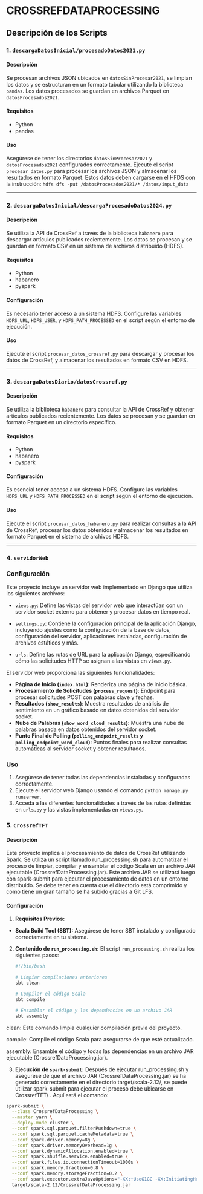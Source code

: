 
# CROSSREFDATAPROCESSING

## Descripción de los Scripts

### 1. `descargaDatosInicial/procesadoDatos2021.py`

#### Descripción
Se procesan archivos JSON ubicados en `datosSinProcesar2021`, se limpian los datos y se estructuran en un formato tabular utilizando la biblioteca `pandas`. Los datos procesados se guardan en archivos Parquet en `datosProcesados2021`.

#### Requisitos
- Python
- pandas

#### Uso
Asegúrese de tener los directorios `datosSinProcesar2021` y `datosProcesados2021` configurados correctamente. Ejecute el script `procesar_datos.py` para procesar los archivos JSON y almacenar los resultados en formato Parquet. Estos datos deben cargarse en el HFDS con la instrucción: `hdfs dfs -put /datosProcesados2021/* /datos/input_data`

---

### 2. `descargaDatosInicial/descargaProcesadoDatos2024.py`

#### Descripción
Se utiliza la API de CrossRef a través de la biblioteca `habanero` para descargar artículos publicados recientemente. Los datos se procesan y se guardan en formato CSV en un sistema de archivos distribuido (HDFS).

#### Requisitos
- Python
- habanero
- pyspark

#### Configuración
Es necesario tener acceso a un sistema HDFS. Configure las variables `HDFS_URL`, `HDFS_USER`, y `HDFS_PATH_PROCESSED` en el script según el entorno de ejecución.

#### Uso
Ejecute el script `procesar_datos_crossref.py` para descargar y procesar los datos de CrossRef, y almacenar los resultados en formato CSV en HDFS.

---

### 3. `descargaDatosDiario/datosCrossref.py`

#### Descripción
Se utiliza la biblioteca `habanero` para consultar la API de CrossRef y obtener artículos publicados recientemente. Los datos se procesan y se guardan en formato Parquet en un directorio específico.

#### Requisitos
- Python
- habanero
- pyspark

#### Configuración
Es esencial tener acceso a un sistema HDFS. Configure las variables `HDFS_URL` y `HDFS_PATH_PROCESSED` en el script según el entorno de ejecución.

#### Uso
Ejecute el script `procesar_datos_habanero.py` para realizar consultas a la API de CrossRef, procesar los datos obtenidos y almacenar los resultados en formato Parquet en el sistema de archivos HDFS.

---

### 4. `servidorWeb`

### Configuración

Este proyecto incluye un servidor web implementado en Django que utiliza los siguientes archivos:

- `views.py`: Define las vistas del servidor web que interactúan con un servidor socket externo para obtener y procesar datos en tiempo real.

- `settings.py`: Contiene la configuración principal de la aplicación Django, incluyendo ajustes como la configuración de la base de datos, configuración del servidor, aplicaciones instaladas, configuración de archivos estáticos y más.

- `urls`: Define las rutas de URL para la aplicación Django, especificando cómo las solicitudes HTTP se asignan a las vistas en `views.py`.

El servidor web proporciona las siguientes funcionalidades:

- **Página de Inicio (`index.html`)**: Renderiza una página de inicio básica.
- **Procesamiento de Solicitudes (`process_request`)**: Endpoint para procesar solicitudes POST con palabras clave y fechas.
- **Resultados (`show_results`)**: Muestra resultados de análisis de sentimiento en un gráfico basado en datos obtenidos del servidor socket.
- **Nube de Palabras (`show_word_cloud_results`)**: Muestra una nube de palabras basada en datos obtenidos del servidor socket.
- **Punto Final de Polling (`polling_endpoint_results` y `polling_endpoint_word_cloud`)**: Puntos finales para realizar consultas automáticas al servidor socket y obtener resultados.


### Uso

1. Asegúrese de tener todas las dependencias instaladas y configuradas correctamente.
2. Ejecute el servidor web Django usando el comando `python manage.py runserver`.
3. Acceda a las diferentes funcionalidades a través de las rutas definidas en `urls.py` y las vistas implementadas en `views.py`.

### 5. `CrossrefTFT`

#### Descripción
Este proyecto implica el procesamiento de datos de CrossRef utilizando Spark. Se utiliza un script llamado run_processing.sh para automatizar el proceso de limpiar, compilar y ensamblar el código Scala en un archivo JAR ejecutable (CrossrefDataProcessing.jar). Este archivo JAR se utilizará luego con spark-submit para ejecutar el procesamiento de datos en un entorno distribuido. Se debe tener en cuenta que el directorio está comprimido y como tiene un gran tamaño se ha subido gracias a Git LFS.

#### Configuración
1. **Requisitos Previos:**
 - **Scala Build Tool (SBT):** Asegúrese de tener SBT instalado y configurado correctamente en tu sistema.

2. **Contenido de `run_processing.sh`:**
   El script `run_processing.sh` realiza los siguientes pasos:

   ```bash
   #!/bin/bash
   
   # Limpiar compilaciones anteriores
   sbt clean
   
   # Compilar el código Scala
   sbt compile
   
   # Ensamblar el código y las dependencias en un archivo JAR
   sbt assembly

clean: Este comando limpia cualquier compilación previa del proyecto.

compile: Compile el código Scala para asegurarse de que esté actualizado.

assembly: Ensamble el código y todas las dependencias en un archivo JAR ejecutable (CrossrefDataProcessing.jar).


3. **Ejecución de `spark-submit`:**
Después de ejecutar run_processing.sh y asegurese de que el archivo JAR (CrossrefDataProcessing.jar) se ha generado correctamente en el directorio target/scala-2.12/, se puede utilizar spark-submit para ejecutar el proceso debe ubicarse en CrossrefTFT/ . Aquí está el comando:
```bash
spark-submit \
  --class CrossrefDataProcessing \
  --master yarn \
  --deploy-mode cluster \
  --conf spark.sql.parquet.filterPushdown=true \
  --conf spark.sql.parquet.cacheMetadata=true \
  --conf spark.driver.memory=8g \
  --conf spark.driver.memoryOverhead=1g \
  --conf spark.dynamicAllocation.enabled=true \
  --conf spark.shuffle.service.enabled=true \
  --conf spark.files.io.connectionTimeout=1000s \
  --conf spark.memory.fraction=0.8 \
  --conf spark.memory.storageFraction=0.2 \
  --conf spark.executor.extraJavaOptions="-XX:+UseG1GC -XX:InitiatingHeapOccupancyPercent=35" \
  target/scala-2.12/CrossrefDataProcessing.jar
  
